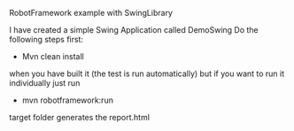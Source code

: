 RobotFramework example with SwingLibrary

I have created a simple Swing Application called DemoSwing
Do the following steps first:
- Mvn clean install

when you have built it (the test is run automatically)
but if you want to run it individually just run
- mvn robotframework:run

target folder generates the report.html